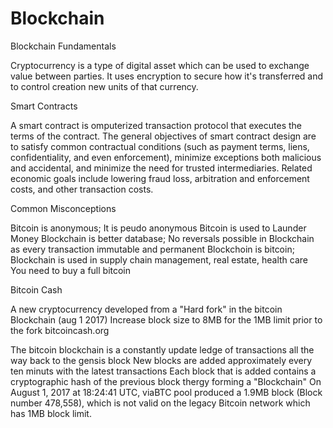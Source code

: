 # Blockchain
Blockchain Fundamentals

Cryptocurrency is a type of digital asset which can be used to exchange value between parties.
It uses encryption to secure how it's transferred and to control creation new units of that currency.

Smart Contracts

A smart contract is omputerized transaction protocol that executes the terms of the contract.
The general objectives of smart contract design are to satisfy common contractual conditions (such as payment terms, liens, confidentiality, and even enforcement), minimize exceptions both malicious and accidental, and minimize the need for trusted intermediaries. 
Related economic goals include lowering fraud loss, arbitration and enforcement costs, and other transaction costs.

Common Misconceptions

Bitcoin is anonymous; It is peudo anonymous
Bitcoin is used to Launder Money
Blockchain is better database; No reversals possible in Blockchain as every transaction immutable and permanent
Blockchoin is bitcoin; Blockchain is used in supply chain management, real estate, health care
You need to buy a full bitcoin

Bitcoin Cash

 A new cryptocurrency developed from a "Hard fork" in the bitcoin Blockchain (aug 1 2017)
 Increase block size to 8MB for the 1MB limit prior to the fork
 bitcoincash.org

The bitcoin blockchain is a constantly update ledge of transactions all the way back to the gensis block
New blocks are added approximately every ten minuts with the latest transactions
Each block that is added contains a cryptographic hash of the previous block thergy forming a "Blockchain"
On August 1, 2017 at 18:24:41 UTC, viaBTC pool produced a 1.9MB block (Block number 478,558), which is not valid on the legacy Bitcoin network which has 1MB block limit.


